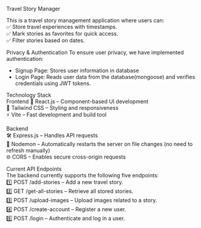 
Travel Story Manager

This is a travel story management application where users can:  
✅ Store travel experiences with timestamps.  
✅ Mark stories as favorites for quick access.  
✅ Filter stories based on dates.  

Privacy & Authentication
To ensure user privacy, we have implemented authentication:  
- Signup Page: Stores user information in database  
- Login Page: Reads user data from the database(mongoose) and verifies credentials using JWT tokens.  

Technology Stack  
Frontend
🚀 React.js – Component-based UI development  
🎨 Tailwind CSS – Styling and responsiveness  
⚡ Vite – Fast development and build tool  

Backend  
🛠 Express.js – Handles API requests  
🔄 Nodemon – Automatically restarts the server on file changes (no need to refresh manually)  
🌐 CORS – Enables secure cross-origin requests  

Current API Endpoints  
The backend currently supports the following five endpoints:  
1️⃣ POST /add-stories – Add a new travel story.  
2️⃣ GET /get-all-stories – Retrieve all stored stories.  
3️⃣ POST /upload-images – Upload images related to a story.  
4️⃣ POST /create-account – Register a new user.  
5️⃣ POST /login – Authenticate and log in a user.  

